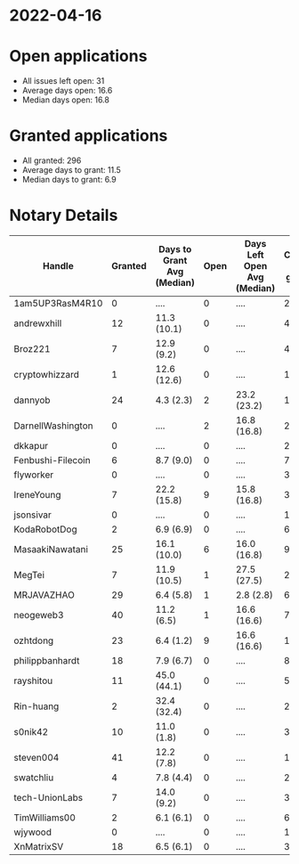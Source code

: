 2022-04-16
==========

# Open applications

- All issues left open: 31
- Average days open: 16.6
- Median days open: 16.8

# Granted applications

- All granted: 296
- Average days to grant: 11.5
- Median days to grant: 6.9

# Notary Details

| Handle            |   Granted | Days to Grant Avg (Median)   |   Open | Days Left Open Avg (Median)   |   Closed (no grant) |
|-------------------|-----------|------------------------------|--------|-------------------------------|---------------------|
| 1am5UP3RasM4R10   |         0 | ....                         |      0 | ....                          |                   2 |
| andrewxhill       |        12 | 11.3  (10.1)                 |      0 | ....                          |                  46 |
| Broz221           |         7 | 12.9  (9.2)                  |      0 | ....                          |                  41 |
| cryptowhizzard    |         1 | 12.6  (12.6)                 |      0 | ....                          |                  19 |
| dannyob           |        24 | 4.3  (2.3)                   |      2 | 23.2  (23.2)                  |                 110 |
| DarnellWashington |         0 | ....                         |      2 | 16.8  (16.8)                  |                   2 |
| dkkapur           |         0 | ....                         |      0 | ....                          |                   2 |
| Fenbushi-Filecoin |         6 | 8.7  (9.0)                   |      0 | ....                          |                  79 |
| flyworker         |         0 | ....                         |      0 | ....                          |                   3 |
| IreneYoung        |         7 | 22.2  (15.8)                 |      9 | 15.8  (16.8)                  |                  33 |
| jsonsivar         |         0 | ....                         |      0 | ....                          |                  13 |
| KodaRobotDog      |         2 | 6.9  (6.9)                   |      0 | ....                          |                   6 |
| MasaakiNawatani   |        25 | 16.1  (10.0)                 |      6 | 16.0  (16.8)                  |                  98 |
| MegTei            |         7 | 11.9  (10.5)                 |      1 | 27.5  (27.5)                  |                  22 |
| MRJAVAZHAO        |        29 | 6.4  (5.8)                   |      1 | 2.8  (2.8)                    |                  65 |
| neogeweb3         |        40 | 11.2  (6.5)                  |      1 | 16.6  (16.6)                  |                  74 |
| ozhtdong          |        23 | 6.4  (1.2)                   |      9 | 16.6  (16.6)                  |                 108 |
| philippbanhardt   |        18 | 7.9  (6.7)                   |      0 | ....                          |                  81 |
| rayshitou         |        11 | 45.0  (44.1)                 |      0 | ....                          |                  58 |
| Rin-huang         |         2 | 32.4  (32.4)                 |      0 | ....                          |                   2 |
| s0nik42           |        10 | 11.0  (1.8)                  |      0 | ....                          |                  36 |
| steven004         |        41 | 12.2  (7.8)                  |      0 | ....                          |                 150 |
| swatchliu         |         4 | 7.8  (4.4)                   |      0 | ....                          |                  26 |
| tech-UnionLabs    |         7 | 14.0  (9.2)                  |      0 | ....                          |                  30 |
| TimWilliams00     |         2 | 6.1  (6.1)                   |      0 | ....                          |                   6 |
| wjywood           |         0 | ....                         |      0 | ....                          |                  11 |
| XnMatrixSV        |        18 | 6.5  (6.1)                   |      0 | ....                          |                  32 |